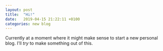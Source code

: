 ```yaml
---
layout: post
title:  "Hi!"
date:   2019-04-15 21:22:11 +0100
categories: new blog
---
```

Currently at a moment where it might make sense to start a new personal blog. I'll *try* to make something out of this.